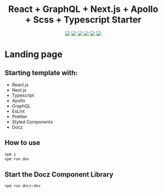 <h1 align="center">React + GraphQL + Next.js + Apollo + Scss + Typescript Starter</h1>

<p align="center">
  <a href="https://www.typescriptlang.org/" target="_blank"><img src="https://img.shields.io/badge/Typescript-v3.7.3-blue.svg?logo=TypeScript" /></a>
  <a href="https://nextjs.org/" target="_blank"><img src="https://img.shields.io/badge/Next.js-v9.1.5-blueviolet.svg" /></a>
  <a href="https://reactjs.org/" target="_blank"><img src="https://img.shields.io/badge/React-v16.12.0-%238DD6F9.svg?logo=React" /></a>
  <a href="https://graphql.org/" target="_blank"><img src="https://img.shields.io/badge/GraphQL-v14.5.8-ff69b4.svg?logo=GraphQL" /></a>
  <a href="https://github.com/prettier/prettier" target="_blank"><img src="https://img.shields.io/badge/styled_with-prettier-ff69b4.svg" /></a>
  <a href="https://github.com/codica2" target="_blank"><img src="https://img.shields.io/badge/licence-MIT-green.svg" /></a>
</p>

# Landing page 

## Starting template with:

- React.js
- Next.js
- Typescript
- Apollo
- GraphQL
- EsLint
- Prettier
- Styled Components
- Docz

## How to use

```javascript
npm i
npm run dev
```

## Start the Docz Component Library

```
npm run docz:dev
```